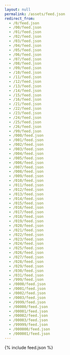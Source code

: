 ```yaml
---
layout: null
permalink: /assets/feed.json
redirect_from:
  - /0/feed.json
  - /00/feed.json
  - /01/feed.json
  - /02/feed.json
  - /03/feed.json
  - /04/feed.json
  - /05/feed.json
  - /06/feed.json
  - /07/feed.json
  - /08/feed.json
  - /09/feed.json
  - /10/feed.json
  - /11/feed.json
  - /12/feed.json
  - /13/feed.json
  - /14/feed.json
  - /15/feed.json
  - /16/feed.json
  - /21/feed.json
  - /22/feed.json
  - /23/feed.json
  - /24/feed.json
  - /25/feed.json
  - /26/feed.json
  - /99/feed.json
  - /000/feed.json
  - /001/feed.json
  - /002/feed.json
  - /003/feed.json
  - /004/feed.json
  - /005/feed.json
  - /006/feed.json
  - /007/feed.json
  - /008/feed.json
  - /009/feed.json
  - /010/feed.json
  - /011/feed.json
  - /012/feed.json
  - /013/feed.json
  - /014/feed.json
  - /015/feed.json
  - /016/feed.json
  - /017/feed.json
  - /018/feed.json
  - /019/feed.json
  - /020/feed.json
  - /021/feed.json
  - /022/feed.json
  - /023/feed.json
  - /024/feed.json
  - /025/feed.json
  - /026/feed.json
  - /027/feed.json
  - /028/feed.json
  - /029/feed.json
  - /030/feed.json
  - /031/feed.json
  - /999/feed.json
  - /0000/feed.json
  - /0001/feed.json
  - /0002/feed.json
  - /0003/feed.json
  - /9999/feed.json
  - /00000/feed.json
  - /00001/feed.json
  - /00002/feed.json
  - /00003/feed.json
  - /99999/feed.json
  - /000000/feed.json
  - /000001/feed.json
---
```

{% include feed.json %}
